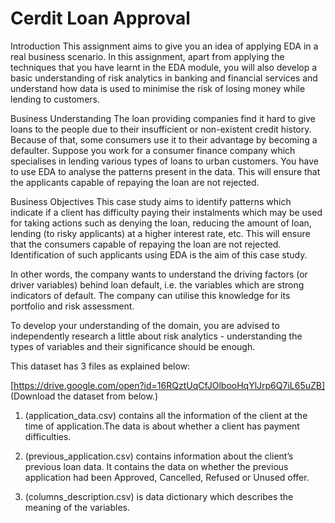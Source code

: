 # Cerdit Loan Approval
Introduction
This assignment aims to give you an idea of applying EDA in a real business scenario. In this assignment, apart from applying the techniques that you have learnt in the EDA module, you will also develop a basic understanding of risk analytics in banking and financial services and understand how data is used to minimise the risk of losing money while lending to customers.

 

Business Understanding
The loan providing companies find it hard to give loans to the people due to their insufficient or non-existent credit history. Because of that, some consumers use it to their advantage by becoming a defaulter. Suppose you work for a consumer finance company which specialises in lending various types of loans to urban customers. You have to use EDA to analyse the patterns present in the data. This will ensure that the applicants capable of repaying the loan are not rejected.



Business Objectives
This case study aims to identify patterns which indicate if a client has difficulty paying their instalments which may be used for taking actions such as denying the loan, reducing the amount of loan, lending (to risky applicants) at a higher interest rate, etc. This will ensure that the consumers capable of repaying the loan are not rejected. Identification of such applicants using EDA is the aim of this case study.


In other words, the company wants to understand the driving factors (or driver variables) behind loan default, i.e. the variables which are strong indicators of default.  The company can utilise this knowledge for its portfolio and risk assessment.

To develop your understanding of the domain, you are advised to independently research a little about risk analytics - understanding the types of variables and their significance should be enough.



This dataset has 3 files as explained below: 

[https://drive.google.com/open?id=16RQztUqCfJOlbooHqYlJrp6Q7iL65uZB] (Download the dataset from below.)

1. (application_data.csv) contains all the information of the client at the time of application.The data is about whether a client has payment difficulties.

2. (previous_application.csv) contains information about the client’s previous loan data. It contains the data on whether the previous application had been Approved, Cancelled, Refused or Unused offer.

3. (columns_description.csv) is data dictionary which describes the meaning of the variables.
